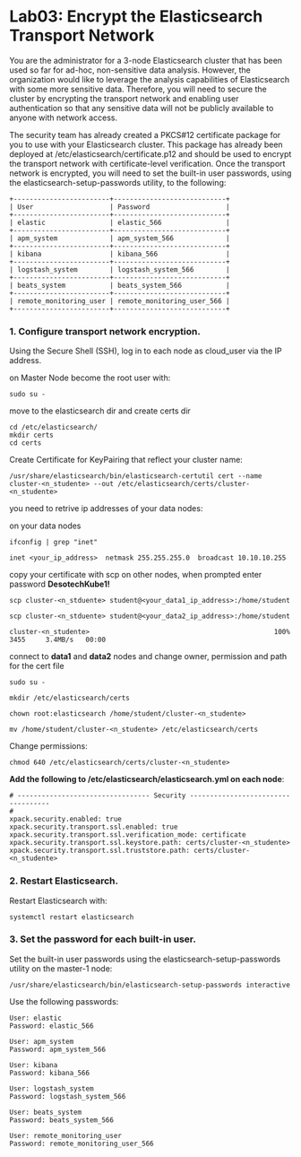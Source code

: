 # Lab03: Encrypt the Elasticsearch Transport Network


You are the administrator for a 3-node Elasticsearch cluster that has been used so far for ad-hoc, non-sensitive data analysis. However, the organization would like to leverage the analysis capabilities of Elasticsearch with some more sensitive data. Therefore, you will need to secure the cluster by encrypting the transport network and enabling user authentication so that any sensitive data will not be publicly available to anyone with network access.

The security team has already created a PKCS#12 certificate package for you to use with your Elasticsearch cluster. This package has already been deployed at /etc/elasticsearch/certificate.p12 and should be used to encrypt the transport network with certificate-level verification. Once the transport network is encrypted, you will need to set the built-in user passwords, using the elasticsearch-setup-passwords utility, to the following:
```
+------------------------+----------------------------+
| User                   | Password                   |
+------------------------+----------------------------+
| elastic                | elastic_566                |
+------------------------+----------------------------+
| apm_system             | apm_system_566             |
+------------------------+----------------------------+
| kibana                 | kibana_566                 |
+------------------------+----------------------------+
| logstash_system        | logstash_system_566        |
+------------------------+----------------------------+
| beats_system           | beats_system_566           |
+------------------------+----------------------------+
| remote_monitoring_user | remote_monitoring_user_566 |
+------------------------+----------------------------+
```



### 1. Configure transport network encryption.

Using the Secure Shell (SSH), log in to each node as cloud_user via the  IP address.

on Master Node become the root user with:
```
sudo su -
```
move to the elasticsearch dir and create certs dir
```
cd /etc/elasticsearch/
mkdir certs
cd certs
```
Create Certificate for KeyPairing that reflect your cluster name:
```
/usr/share/elasticsearch/bin/elasticsearch-certutil cert --name cluster-<n_studente> --out /etc/elasticsearch/certs/cluster-<n_studente>
```
you need to retrive ip addresses of your data nodes:

on your data nodes
```
ifconfig | grep "inet"
```
```
inet <your_ip_address>  netmask 255.255.255.0  broadcast 10.10.10.255
```
copy your certificate with scp on other nodes, when prompted enter password **DesotechKube1!**
```
scp cluster-<n_stduente> student@<your_data1_ip_address>:/home/student
```
```
scp cluster-<n_stduente> student@<your_data2_ip_address>:/home/student
```
```
cluster-<n_studente>                                              100% 3455     3.4MB/s   00:00
```
connect to **data1** and **data2** nodes and change owner, permission and path for the cert file
```
sudo su -
```
```
mkdir /etc/elasticsearch/certs
```
```
chown root:elasticsearch /home/student/cluster-<n_studente> 
```
```
mv /home/student/cluster-<n_studente> /etc/elasticsearch/certs
```
Change permissions:
```
chmod 640 /etc/elasticsearch/certs/cluster-<n_studente>
```



**Add the following to /etc/elasticsearch/elasticsearch.yml on each node**:
```
# --------------------------------- Security -----------------------------------
#
xpack.security.enabled: true
xpack.security.transport.ssl.enabled: true
xpack.security.transport.ssl.verification_mode: certificate
xpack.security.transport.ssl.keystore.path: certs/cluster-<n_studente>
xpack.security.transport.ssl.truststore.path: certs/cluster-<n_studente>
```
### 2. Restart Elasticsearch.

Restart Elasticsearch with:
```
systemctl restart elasticsearch
```
### 3. Set the password for each built-in user.

Set the built-in user passwords using the elasticsearch-setup-passwords utility on the master-1 node:
```
/usr/share/elasticsearch/bin/elasticsearch-setup-passwords interactive
```
Use the following passwords:
```
User: elastic
Password: elastic_566

User: apm_system
Password: apm_system_566

User: kibana
Password: kibana_566

User: logstash_system
Password: logstash_system_566

User: beats_system
Password: beats_system_566

User: remote_monitoring_user
Password: remote_monitoring_user_566
```
